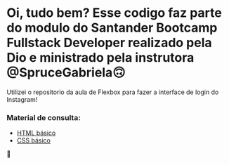 # Oi, tudo bem? Esse codigo faz parte do modulo do Santander Bootcamp Fullstack Developer realizado pela Dio e ministrado pela instrutora @SpruceGabriela🙃

Utilizei o repositorio da aula de Flexbox para fazer a interface de login do Instagram! 

### Material de consulta:

* [HTML básico](https://www.w3schools.com/html/)
* [CSS básico](https://developer.mozilla.org/pt-BR/docs/Web/CSS)

🚀
